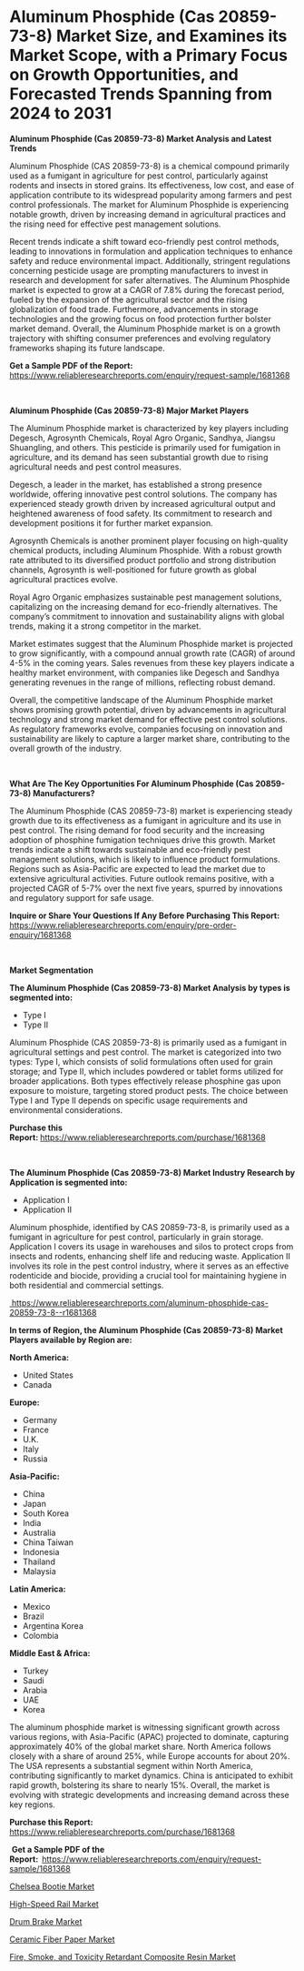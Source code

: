 <p><h1>Aluminum Phosphide (Cas 20859-73-8) Market Size, and Examines its Market Scope, with a Primary Focus on Growth Opportunities, and Forecasted Trends Spanning from 2024 to 2031</h1></p><p><strong>Aluminum Phosphide (Cas 20859-73-8) Market Analysis and Latest Trends</strong></p>
<p><p>Aluminum Phosphide (CAS 20859-73-8) is a chemical compound primarily used as a fumigant in agriculture for pest control, particularly against rodents and insects in stored grains. Its effectiveness, low cost, and ease of application contribute to its widespread popularity among farmers and pest control professionals. The market for Aluminum Phosphide is experiencing notable growth, driven by increasing demand in agricultural practices and the rising need for effective pest management solutions.</p><p>Recent trends indicate a shift toward eco-friendly pest control methods, leading to innovations in formulation and application techniques to enhance safety and reduce environmental impact. Additionally, stringent regulations concerning pesticide usage are prompting manufacturers to invest in research and development for safer alternatives. The Aluminum Phosphide market is expected to grow at a CAGR of 7.8% during the forecast period, fueled by the expansion of the agricultural sector and the rising globalization of food trade. Furthermore, advancements in storage technologies and the growing focus on food protection further bolster market demand. Overall, the Aluminum Phosphide market is on a growth trajectory with shifting consumer preferences and evolving regulatory frameworks shaping its future landscape.</p></p>
<p><strong>Get a Sample PDF of the Report:&nbsp;</strong> <a href="https://www.reliableresearchreports.com/enquiry/request-sample/1681368?utm_campaign=13&utm_medium=2&utm_source=Github&utm_content=ia&utm_term=11122024&utm_id=aluminum-phosphide-cas-20859-73-8">https://www.reliableresearchreports.com/enquiry/request-sample/1681368</a></p>
<p>&nbsp;</p>
<p><strong>Aluminum Phosphide (Cas 20859-73-8) Major Market Players</strong></p>
<p><p>The Aluminum Phosphide market is characterized by key players including Degesch, Agrosynth Chemicals, Royal Agro Organic, Sandhya, Jiangsu Shuangling, and others. This pesticide is primarily used for fumigation in agriculture, and its demand has seen substantial growth due to rising agricultural needs and pest control measures.</p><p>Degesch, a leader in the market, has established a strong presence worldwide, offering innovative pest control solutions. The company has experienced steady growth driven by increased agricultural output and heightened awareness of food safety. Its commitment to research and development positions it for further market expansion.</p><p>Agrosynth Chemicals is another prominent player focusing on high-quality chemical products, including Aluminum Phosphide. With a robust growth rate attributed to its diversified product portfolio and strong distribution channels, Agrosynth is well-positioned for future growth as global agricultural practices evolve.</p><p>Royal Agro Organic emphasizes sustainable pest management solutions, capitalizing on the increasing demand for eco-friendly alternatives. The company’s commitment to innovation and sustainability aligns with global trends, making it a strong competitor in the market.</p><p>Market estimates suggest that the Aluminum Phosphide market is projected to grow significantly, with a compound annual growth rate (CAGR) of around 4-5% in the coming years. Sales revenues from these key players indicate a healthy market environment, with companies like Degesch and Sandhya generating revenues in the range of millions, reflecting robust demand.</p><p>Overall, the competitive landscape of the Aluminum Phosphide market shows promising growth potential, driven by advancements in agricultural technology and strong market demand for effective pest control solutions. As regulatory frameworks evolve, companies focusing on innovation and sustainability are likely to capture a larger market share, contributing to the overall growth of the industry.</p></p>
<p>&nbsp;</p>
<p><strong>What Are The Key Opportunities For Aluminum Phosphide (Cas 20859-73-8) Manufacturers?</strong></p>
<p><p>The Aluminum Phosphide (CAS 20859-73-8) market is experiencing steady growth due to its effectiveness as a fumigant in agriculture and its use in pest control. The rising demand for food security and the increasing adoption of phosphine fumigation techniques drive this growth. Market trends indicate a shift towards sustainable and eco-friendly pest management solutions, which is likely to influence product formulations. Regions such as Asia-Pacific are expected to lead the market due to extensive agricultural activities. Future outlook remains positive, with a projected CAGR of 5-7% over the next five years, spurred by innovations and regulatory support for safe usage.</p></p>
<p><strong>Inquire or Share Your Questions If Any Before Purchasing This Report:</strong> <a href="https://www.reliableresearchreports.com/enquiry/pre-order-enquiry/1681368?utm_campaign=13&utm_medium=2&utm_source=Github&utm_content=ia&utm_term=11122024&utm_id=aluminum-phosphide-cas-20859-73-8">https://www.reliableresearchreports.com/enquiry/pre-order-enquiry/1681368</a></p>
<p>&nbsp;</p>
<p><strong>Market Segmentation</strong></p>
<p><strong>The Aluminum Phosphide (Cas 20859-73-8) Market Analysis by types is segmented into:</strong></p>
<p><ul><li>Type I</li><li>Type II</li></ul></p>
<p><p>Aluminum Phosphide (CAS 20859-73-8) is primarily used as a fumigant in agricultural settings and pest control. The market is categorized into two types: Type I, which consists of solid formulations often used for grain storage; and Type II, which includes powdered or tablet forms utilized for broader applications. Both types effectively release phosphine gas upon exposure to moisture, targeting stored product pests. The choice between Type I and Type II depends on specific usage requirements and environmental considerations.</p></p>
<p><strong>Purchase this Report:&nbsp;</strong><a href="https://www.reliableresearchreports.com/purchase/1681368?utm_campaign=13&utm_medium=2&utm_source=Github&utm_content=ia&utm_term=11122024&utm_id=aluminum-phosphide-cas-20859-73-8">https://www.reliableresearchreports.com/purchase/1681368</a></p>
<p>&nbsp;</p>
<p><strong>The Aluminum Phosphide (Cas 20859-73-8) Market Industry Research by Application is segmented into:</strong></p>
<p><ul><li>Application I</li><li>Application II</li></ul></p>
<p><p>Aluminum phosphide, identified by CAS 20859-73-8, is primarily used as a fumigant in agriculture for pest control, particularly in grain storage. Application I covers its usage in warehouses and silos to protect crops from insects and rodents, enhancing shelf life and reducing waste. Application II involves its role in the pest control industry, where it serves as an effective rodenticide and biocide, providing a crucial tool for maintaining hygiene in both residential and commercial settings.</p></p>
<p><a href="https://www.reliableresearchreports.com/aluminum-phosphide-cas-20859-73-8--r1681368?utm_campaign=13&utm_medium=2&utm_source=Github&utm_content=ia&utm_term=11122024&utm_id=aluminum-phosphide-cas-20859-73-8">&nbsp;https://www.reliableresearchreports.com/aluminum-phosphide-cas-20859-73-8--r1681368</a></p>
<p><strong>In terms of Region, the Aluminum Phosphide (Cas 20859-73-8) Market Players available by Region are:</strong></p>
<p>
    <p> <strong> North America: </strong>
        <ul>
            <li>United States</li>
            <li>Canada</li>
        </ul>
        </p> 
    <p> <strong> Europe: </strong>
        <ul>
            <li>Germany</li>
            <li>France</li>
            <li>U.K.</li>
            <li>Italy</li>
            <li>Russia</li>
        </ul>
        </p> 
    <p> <strong> Asia-Pacific: </strong>
        <ul>
            <li>China</li>
            <li>Japan</li>
            <li>South Korea</li>
            <li>India</li>
            <li>Australia</li>
            <li>China Taiwan</li>
            <li>Indonesia</li>
            <li>Thailand</li>
            <li>Malaysia</li>
        </ul>
        </p> 
    <p> <strong> Latin America: </strong>
        <ul>
            <li>Mexico</li>
            <li>Brazil</li>
            <li>Argentina Korea</li>
            <li>Colombia</li>
        </ul>
        </p> 
    <p> <strong> Middle East & Africa: </strong>
        <ul>
            <li>Turkey</li>
            <li>Saudi</li>
            <li>Arabia</li>
            <li>UAE</li>
            <li>Korea</li>
        </ul>
    </p>
    </p>
<p><p>The aluminum phosphide market is witnessing significant growth across various regions, with Asia-Pacific (APAC) projected to dominate, capturing approximately 40% of the global market share. North America follows closely with a share of around 25%, while Europe accounts for about 20%. The USA represents a substantial segment within North America, contributing significantly to market dynamics. China is anticipated to exhibit rapid growth, bolstering its share to nearly 15%. Overall, the market is evolving with strategic developments and increasing demand across these key regions.</p></p>
<p><strong>Purchase this Report: </strong><a href="https://www.reliableresearchreports.com/purchase/1681368?utm_campaign=13&utm_medium=2&utm_source=Github&utm_content=ia&utm_term=11122024&utm_id=aluminum-phosphide-cas-20859-73-8">https://www.reliableresearchreports.com/purchase/1681368</a></p>
<p>&nbsp;<strong>Get a Sample PDF of the Report:&nbsp;&nbsp;</strong><a href="https://www.reliableresearchreports.com/enquiry/request-sample/1681368?utm_campaign=13&utm_medium=2&utm_source=Github&utm_content=ia&utm_term=11122024&utm_id=aluminum-phosphide-cas-20859-73-8">https://www.reliableresearchreports.com/enquiry/request-sample/1681368</a></p>
<p><strong></strong></p>
<p><p><a href="https://www.linkedin.com/pulse/c-glance-reports-anmec?utm_campaign=13&utm_medium=2&utm_source=Github&utm_content=ia&utm_term=11122024&utm_id=aluminum-phosphide-cas-20859-73-8">Chelsea Bootie Market</a></p><p><a href="https://github.com/MarciaRunte/Market-Research-Report-List-1/blob/main/high-speed-rail-market.md?utm_campaign=13&utm_medium=2&utm_source=Github&utm_content=ia&utm_term=11122024&utm_id=aluminum-phosphide-cas-20859-73-8">High-Speed Rail Market</a></p><p><a href="https://www.linkedin.com/pulse/analyzing-hashub-gbd8f?utm_campaign=13&utm_medium=2&utm_source=Github&utm_content=ia&utm_term=11122024&utm_id=aluminum-phosphide-cas-20859-73-8">Drum Brake Market</a></p><p><a href="https://www.linkedin.com/pulse/c-glance-reports-anmec?utm_campaign=13&utm_medium=2&utm_source=Github&utm_content=ia&utm_term=11122024&utm_id=aluminum-phosphide-cas-20859-73-8">Ceramic Fiber Paper Market</a></p><p><a href="https://github.com/Chiragrp22/Market-Research-Report-List-6/blob/main/fire-smoke-and-toxicity-retardant-composite-resin-market.md?utm_campaign=13&utm_medium=2&utm_source=Github&utm_content=ia&utm_term=11122024&utm_id=aluminum-phosphide-cas-20859-73-8">Fire, Smoke, and Toxicity Retardant Composite Resin Market</a></p></p>